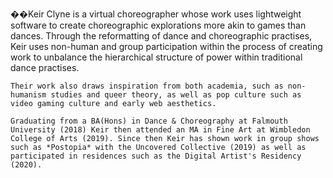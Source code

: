 ��Keir Clyne is a virtual choreographer whose work uses lightweight software to create choreographic explorations more akin to games than dances. Through the reformatting of dance and choreographic practises, Keir uses non-human and group participation within the process of creating work to unbalance the hierarchical structure of power within traditional dance practises.

	Their work also draws inspiration from both academia, such as non-humanism studies and queer theory, as well as pop culture such as video gaming culture and early web aesthetics.

	Graduating from a BA(Hons) in Dance & Choreography at Falmouth University (2018) Keir then attended an MA in Fine Art at Wimbledon College of Arts (2019). Since then Keir has shown work in group shows such as *Postopia* with the Uncovered Collective (2019) as well as participated in residences such as the Digital Artist's Residency (2020).




